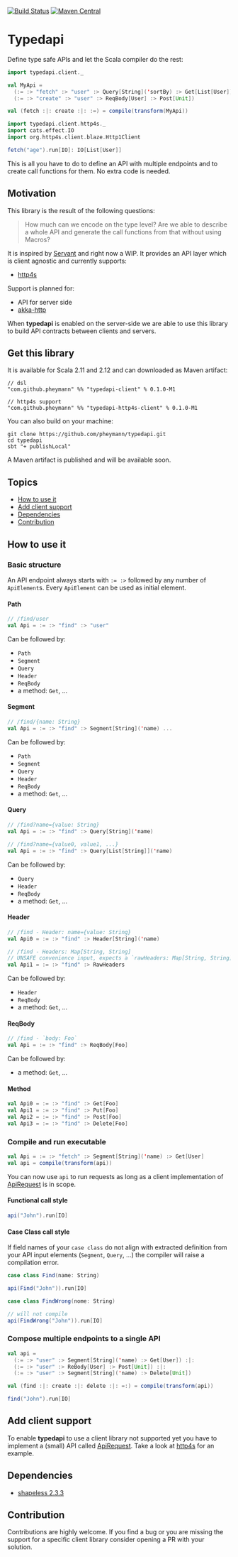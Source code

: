 
[![Build Status](https://travis-ci.org/pheymann/typedapi.svg?branch=master)](https://travis-ci.org/pheymann/typedapi)
[![Maven Central](https://maven-badges.herokuapp.com/maven-central/com.github.pheymann/typedapi-client_2.12/badge.svg)](https://maven-badges.herokuapp.com/maven-central/com.github.pheymann/typedapi-client_2.12)

# Typedapi
Define type safe APIs and let the Scala compiler do the rest:

```Scala
import typedapi.client._

val MyApi = 
  (:= :> "fetch" :> "user" :> Query[String]('sortBy) :> Get[List[User]]) :|:
  (:= :> "create" :> "user" :> ReqBody[User] :> Post[Unit])

val (fetch :|: create :|: :=) = compile(transform(MyApi))

import typedapi.client.http4s._
import cats.effect.IO
import org.http4s.client.blaze.Http1Client

fetch("age").run[IO]: IO[List[User]]
```

This is all you have to do to define an API with multiple endpoints and to create call functions for them. No extra code is needed.

## Motivation
This library is the result of the following questions:

> How much can we encode on the type level? Are we able to describe a whole API and generate the call functions from that without using Macros?

It is inspired by [Servant](https://github.com/haskell-servant/servant) and right now a WIP. It provides an API layer which is client agnostic and currently supports:

  - [http4s](https://github.com/http4s/http4s)

Support is planned for:
  - API for server side
  - [akka-http](https://github.com/akka/akka-http)

When **typedapi** is enabled on the server-side we are able to use this library to build API contracts between clients and servers.

## Get this library
It is available for Scala 2.11 and 2.12 and can downloaded as Maven artifact:

```
// dsl
"com.github.pheymann" %% "typedapi-client" % 0.1.0-M1

// http4s support
"com.github.pheymann" %% "typedapi-http4s-client" % 0.1.0-M1
```

You can also build on your machine:

```
git clone https://github.com/pheymann/typedapi.git
cd typedapi
sbt "+ publishLocal"
```

A Maven artifact is published and will be available soon.

## Topics
 - [How to use it](#how-to-use-it)
 - [Add client support](#add-client-support)
 - [Dependencies](#dependencies)
 - [Contribution](#contribution)

## How to use it
### Basic structure
An API endpoint always starts with `:= :>` followed by any number of `ApiElement`s. Every `ApiElement` can be used as initial element.

#### Path
```Scala
// /find/user
val Api = := :> "find" :> "user"
```

Can be followed by:
 - `Path`
 - `Segment`
 - `Query`
 - `Header`
 - `ReqBody`
 - a method: `Get`, ...

#### Segment
```Scala
// /find/{name: String}
val Api = := :> "find" :> Segment[String]('name) ...
```
 
Can be followed by:
 - `Path`
 - `Segment`
 - `Query`
 - `Header`
 - `ReqBody`
 - a method: `Get`, ...

#### Query
```Scala
// /find?name={value: String}
val Api = := :> "find" :> Query[String]('name)

// /find?name={value0, value1, ...}
val Api = := :> "find" :> Query[List[String]]('name)
```
Can be followed by:
 - `Query`
 - `Header`
 - `ReqBody`
 - a method: `Get`, ...

#### Header
```Scala
// /find - Header: name={value: String}
val Api0 = := :> "find" :> Header[String]('name)

// /find - Headers: Map[String, String]
// UNSAFE convenience input, expects a `rawHeaders: Map[String, String]`
val Api1 = := :> "find" :> RawHeaders
```
Can be followed by:
 - `Header`
 - `ReqBody`
 - a method: `Get`, ...

#### ReqBody
```Scala
// /find - `body: Foo`
val Api = := :> "find" :> ReqBody[Foo]
```
Can be followed by:
 - a method: `Get`, ...

#### Method
```Scala
val Api0 = := :> "find" :> Get[Foo]
val Api1 = := :> "find" :> Put[Foo]
val Api2 = := :> "find" :> Post[Foo]
val Api3 = := :> "find" :> Delete[Foo]
```

### Compile and run executable
```Scala
val Api = := :> "fetch" :> Segment[String]('name) :> Get[User]
val api = compile(transform(api))
```
You can now use `api` to run requests as long as a client implementation of [ApiRequest](https://github.com/pheymann/typedapi/client/src/main/scala/typedapi/client/ApiRequest.scala) is in scope.

#### Functional call style
```Scala
api("John").run[IO]
```

#### Case Class call style
If field names of your `case class` do not align with extracted definition from your API input elements (`Segment`, `Query`, ...) the compiler will raise a compilation error.

```Scala
case class Find(name: String)

api(Find("John")).run[IO]

case class FindWrong(nome: String)

// will not compile
api(FindWrong("John")).run[IO]
```

### Compose multiple endpoints to a single API
```Scala
val api = 
  (:= :> "user" :> Segment[String]('name) :> Get[User]) :|:
  (:= :> "user" :> ReBody[User] :> Post[Unit]) :|:
  (:= :> "user" :> Segment[String]('name) :> Delete[Unit])

val (find :|: create :|: delete :|: =:) = compile(transform(api))

find("John").run[IO]
```

## Add client support
To enable **typedapi** to use a client library not supported yet you have to implement a (small) API called [ApiRequest](https://github.com/pheymann/typedapi/blob/master/client/src/main/scala/typedapi/client/ApiRequest.scala). Take a look at [http4s](https://github.com/pheymann/typedapi/blob/master/http4s-client/src/main/scala/typedapi/client/http4s/package.scala) for an example.

## Dependencies
 - [shapeless 2.3.3](https://github.com/milessabin/shapeless/)

## Contribution
Contributions are highly welcome. If you find a bug or you are missing the support for a specific client library consider opening a PR with your solution.
